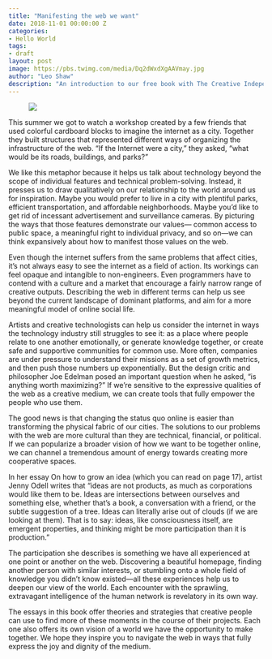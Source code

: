 ```yaml
---
title: "Manifesting the web we want"
date: 2018-11-01 00:00:00 Z
categories:
- Hello World
tags:
- draft
layout: post
image: https://pbs.twimg.com/media/Dq2dWxdXgAAVmay.jpg
author: "Leo Shaw"
description: "An introduction to our free book with The Creative Independent"
---
```


<figure>
  <img src="https://i.pinimg.com/originals/71/df/6b/71df6b194f7b1603ea419f50d8d5bbaa.jpg" />
</figure>

This summer we got to watch a workshop created by a few friends that used colorful cardboard blocks to imagine the internet as a city. Together they built structures that represented different ways of organizing the infrastructure of the web. “If the Internet were a city,” they asked, “what would be its roads, buildings, and parks?”

We like this metaphor because it helps us talk about technology beyond the scope of individual features and technical problem-solving. Instead, it presses us to draw qualitatively on our relationship to the world around us for inspiration. Maybe you would prefer to live in a city with plentiful parks, efficient transportation, and affordable neighborhoods. Maybe you’d like to get rid of incessant advertisement and surveillance cameras. By picturing the ways that those features demonstrate our values— common access to public space, a meaningful right to individual privacy, and so on—we can think expansively about how to manifest those values on the web.

Even though the internet suffers from the same problems that affect cities, it’s not always easy to see the internet as a field of action. Its workings can feel opaque and intangible to non-engineers. Even programmers have to contend with a culture and a market that encourage a fairly narrow range of creative outputs. Describing the web in different terms can help us see beyond the current landscape of dominant platforms, and aim for a more meaningful model of online social life.

Artists and creative technologists can help us consider the internet in ways the technology industry still struggles to see it: as a place where people relate to one another emotionally, or generate knowledge together, or create safe and supportive communities for common use. More often, companies are under pressure to understand their missions as a set of growth metrics, and then push those numbers up exponentially. But the design critic and philosopher Joe Edelman posed an important question when he asked, “is anything worth maximizing?” If we’re sensitive to the expressive qualities of the web as a creative medium, we can create tools that fully empower the people who use them.

The good news is that changing the status quo online is easier than transforming the physical fabric of our cities. The solutions to our problems with the web are more cultural than they are technical, financial, or political. If we can popularize a broader vision of how we want to be together online, we can channel a tremendous amount of energy towards creating more cooperative spaces. 

In her essay On how to grow an idea (which you can read on page 17), artist Jenny Odell writes that “ideas are not products, as much as corporations would like them to be. Ideas are intersections between ourselves and something else, whether that’s a book, a conversation with a friend, or the subtle suggestion of a tree. Ideas can literally arise out of clouds (if we are looking at them). That is to say: ideas, like consciousness itself, are emergent properties, and thinking might be more participation than it is production.”

The participation she describes is something we have all experienced at one point or another on the web. Discovering a beautiful homepage, finding another person with similar interests, or stumbling onto a whole field of knowledge you didn’t know existed—all these experiences help us to deepen our view of the world. Each encounter with the sprawling, extravagant intelligence of the human network is revelatory in its own way. 

The essays in this book offer theories and strategies that creative people can use to find more of these moments in the course of their projects. Each one also offers its own vision of a world we have the opportunity to make together. We hope they inspire you to navigate the web in ways that fully express the joy and dignity of the medium.
